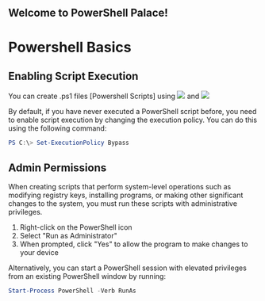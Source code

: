 ## Welcome to PowerShell Palace!

<h1>Powershell Basics</h1>

<h2>Enabling Script Execution</h2>

<p>You can create .ps1 files [Powershell Scripts] using <img src="https://img.shields.io/badge/PowerShell%20ISE-5391FE" /> and <img src="https://img.shields.io/badge/Visual%20Studio%20Code-8A2BE2" /> </p>
<p>By default, if you have never executed a PowerShell script before, you need to enable script execution by changing the execution policy. You can do this using the following command:</p>

```powershell
PS C:\> Set-ExecutionPolicy Bypass
````

<h2>Admin Permissions</h2>

When creating scripts that perform system-level operations such as modifying registry keys, installing programs, or making other significant changes to the system, you must run these scripts with administrative privileges. 

1. Right-click on the PowerShell icon
2. Select "Run as Administrator"
3. When prompted, click "Yes" to allow the program to make changes to your device

Alternatively, you can start a PowerShell session with elevated privileges from an existing PowerShell window by running:

```powershell
Start-Process PowerShell -Verb RunAs
